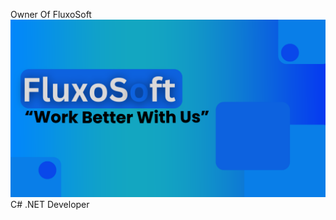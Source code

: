 Owner Of FluxoSoft
![FluxoSoft Background Image](https://github.com/FluxoSoft/.github/blob/main/src/FluxoSoftBanner.png)
C# .NET Developer



<!---
endlessalpacaYT/endlessalpacaYT is a ✨ special ✨ repository because its `README.md` (this file) appears on your GitHub profile.
You can click the Preview link to take a look at your changes.
--->

